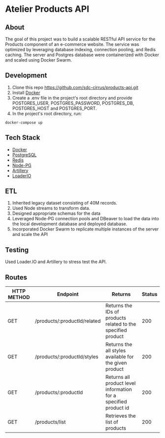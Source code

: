 # Atelier Products API

## About
The goal of this project was to build a scalable RESTful API service for the Products component of an e-commerce website. The service was optimized by leveraging database indexing, connection pooling, and Redis caching. The server and Postgres database were containerized with Docker and scaled using Docker Swarm. 

## Development
1. Clone this repo https://github.com/sdc-cirrus/products-api.git
2. Install [Docker](https://www.docker.com/products/docker-desktop)
3. Create a .env file in the project's root directory and provide POSTGRES_USER, POSTGRES_PASSWORD, POSTGRES_DB, POSTGRES_HOST and POSTGRES_PORT.
4. In the project's root directory, run:
```
docker-compose up
```
## Tech Stack
- [Docker](https://www.docker.com/)
- [PostgreSQL](https://www.postgresql.org/)
- [Redis](https://redis.io/)
- [Node-PG](https://node-postgres.com/)
- [Artillery](https://artillery.io/)
- [LoaderIO](https://loader.io/)

## ETL
1. Inherited legacy dataset consisting of 40M records.
2. Used Node streams to transform data.
3. Designed appropriate schemas for the data
4. Leveraged Node-PG connection pools and DBeaver to load the data into the local development database and deployed database.
5. Incorporated Docker Swarm to replicate multiple instances of the server and scale the API

## Testing
Used Loader.IO and Artillery to stress test the API. 

## Routes

| HTTP METHOD  | Endpoint                    | Returns                                                                    | Status |
|--------------|-----------------------------|----------------------------------------------------------------------------|--------|
| GET          | /products/:productId/related| Returns the IDs of products related to the specified product               | 200    |
| GET          | /products/:productId/styles | Returns the all styles available for the given product                     | 200    |
| GET          | /products/:productId        | Returns all product level information for a specified product id           | 200    |
| GET          | /products/list              | Retrieves the list of products                                             | 200    |


